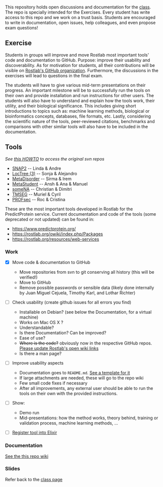 This repository holds open discussions and documentation for the [class](http://tinyurl.com/ntzqv46). The repo is specially intended for the Exercises. Every student has write access to this repo and we work on a trust basis. Students are encouraged to write in documentation, open issues, help colleagues, and even propose exam questions!

## Exercise

Students in groups will improve and move Rostlab most important tools' code and documentation to GitHub. Purpose: improve their usability and discoverability. As for motivation for students, all their contributions will be visible on [Rostlab's GitHub organization](https://github.com/Rostlab). Furthermore, the discussions in the exercises will lead to questions in the final exam.

The students will have to give various mid-term presentations on their progress. An important milestone will be to successfully run the tools on their own and provide installation and run instructions for other users. The students will also have to understand and explain how the tools work, their utility, and their biological significance. This includes giving short introductions to topics such as: machine learning methods, biological or bioinformatics concepts, databases, file formats, etc. Lastly, considering the scientific nature of the tools, peer-reviewed citations, benchmarks and comparisons with other similar tools will also have to be included in the documentation.


## Tools

_See [this HOWTO](https://github.com/Rostlab/PP2_CS_WS_2015-16/wiki/HOWTO-access-rostlab-svn-repos) to access the original svn repos_

* [SNAP2](https://github.com/Rostlab/SNAP2) -- Linda & Andre
* [LocTree (3)](https://github.com/Rostlab/LocTree) -- Sonja & Alejandro
* [MetaDisorder](https://github.com/Rostlab/MetaDisorder) -- Sirma & Irem
* [MetaStudent](https://github.com/Rostlab/MetaStudent) -- Ansh & Ana & Manuel
* [someNA](https://github.com/Rostlab/someNA) -- Christian & Dimitri
* [TMSEG](https://github.com/Rostlab/TMSEQ) -- Muriel & Cyril
* [PROFsec](https://github.com/Rostlab/PROFsec) -- Roc & Cristina

These are the most important tools developed in Rostlab for the PredictProtein service. Current documentation and code of the tools (some deprecated or not updated) can be found in:

* https://www.predictprotein.org/
* https://rostlab.org/owiki/index.php/Packages
* https://rostlab.org/resources/web-services


### Work

* [x] Move code & documentation to GitHub
  * Move repositories from svn to git conserving all history (this will be verified!)
  * Move to GitHub
  * Remove possible passwords or sensible data (likely done internally by Juan Miguel Cejuela, Timothy Karl, and Lothar Richter)
* [ ] Check usability (create github issues for all errors you find)
  * Installable on Debian? (see below the Documentation, for a virtual machine)
  * Works on Mac OS X ?
  * Understandable?
  * Is there Documentation? Can be improved?
  * Ease of use?
  * ~~Where is the code?~~ obviously now in the respective GitHub repos. [Please update Rostlab's open wiki links](https://rostlab.org/owiki/index.php/Packages)
  * Is there a man page?
* [ ] Improve usability aspects
  * Documentation goes to `README.md`. [See a template for it](https://github.com/Rostlab/PP2_CS_WS_2015-16/wiki/README.md-Template)
  * If large attachments are needed, these will go to the repo wiki
  * Few small code fixes if necessary
  * After all improvements, any external user should be able to run the tools on their own with the provided instructions.
* [ ] Show:
  * Demo run
  * Mid-presentations: how the method works, theory behind, training or validation process, machine learning methods, ...
* [ ] [Register tool into Elixir](https://elixir-registry.cbs.dtu.dk/?q=rostlab)


### Documentation

[See the this repo wiki](https://github.com/Rostlab/PP2_CS_WS_2015-16/wiki)


### Slides

Refer back to the [class page](http://tinyurl.com/ntzqv46)
